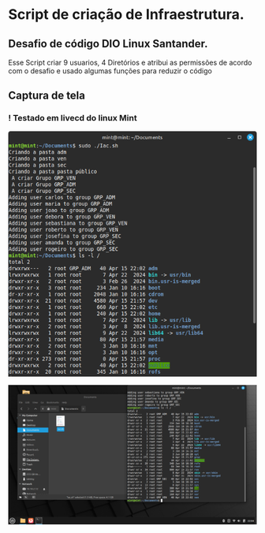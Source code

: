 # Script de criação de Infraestrutura.  
## Desafio de código DIO Linux Santander.


Esse Script criar 9 usuarios, 4 Diretórios e atribui as permissões de acordo com o desafio e usado algumas funções para reduzir o código 

## Captura de tela
### ! Testado em livecd do linux Mint

![captura de tela do shell](https://github.com/stenioneves/IAC_SCRIPTS/blob/main/Screenshot%20from%202025-04-15%2022-06-56.png?raw=true)
   
![captura de tela do shell 2](https://github.com/stenioneves/IAC_SCRIPTS/blob/main/002.png?raw=true)




